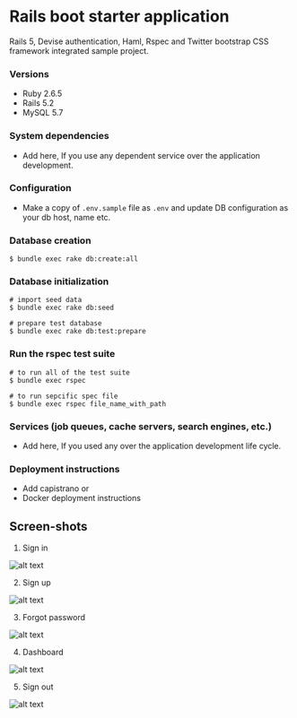 # Rails boot starter application
Rails 5, Devise authentication, Haml, Rspec and Twitter bootstrap CSS framework integrated sample project. 

### Versions
- Ruby 2.6.5
- Rails 5.2
- MySQL 5.7

### System dependencies
- Add here, If you use any dependent service over the application development.

### Configuration
- Make a copy of ```.env.sample``` file as ```.env``` and update DB configuration as your db host, name etc.

### Database creation
```
$ bundle exec rake db:create:all
```

### Database initialization
```
# import seed data
$ bundle exec rake db:seed

# prepare test database
$ bundle exec rake db:test:prepare
```

### Run the rspec test suite
```
# to run all of the test suite
$ bundle exec rspec 

# to run sepcific spec file
$ bundle exec rspec file_name_with_path 
```

### Services (job queues, cache servers, search engines, etc.)
- Add here, If you used any over the application development life cycle.

### Deployment instructions
- Add capistrano or 
- Docker deployment instructions 

## Screen-shots

1. Sign in

![alt text](https://github.com/masudcsesust04/screen-shots/blob/master/rails-boot-starter/sign-in.jpg "Sign in")

2. Sign up

![alt text](https://github.com/masudcsesust04/screen-shots/blob/master/rails-boot-starter/sign-up.jpg "Sign up")

3. Forgot password

![alt text](https://github.com/masudcsesust04/screen-shots/blob/master/rails-boot-starter/forgot-password.jpg "Forgot password")

4. Dashboard

![alt text](https://github.com/masudcsesust04/screen-shots/blob/master/rails-boot-starter/dashboard.jpg "Dashboard")

5. Sign out

![alt text](https://github.com/masudcsesust04/screen-shots/blob/master/rails-boot-starter/sign-out.jpg "Sign out")


